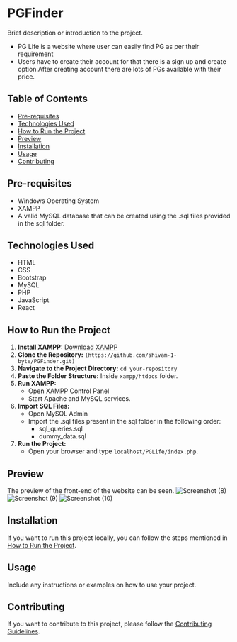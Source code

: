 # PGFinder


Brief description or introduction to the project.
- PG Life is a website where user can easily find PG as per their requirement
- Users have to create their account for that there is a sign up and create option.After creating account there are lots of
PGs available with their price.

## Table of Contents

- [Pre-requisites](#pre-requisites)
- [Technologies Used](#technologies-used)
- [How to Run the Project](#how-to-run-the-project)
- [Preview](#preview)
- [Installation](#installation)
- [Usage](#usage)
- [Contributing](#contributing)


## Pre-requisites

- Windows Operating System
- XAMPP
- A valid MySQL database that can be created using the .sql files provided in the sql folder.

## Technologies Used

- HTML
- CSS
- Bootstrap
- MySQL
- PHP
- JavaScript
- React

## How to Run the Project

1. **Install XAMPP:** [Download XAMPP](https://www.apachefriends.org/)
2. **Clone the Repository:** `(https://github.com/shivam-1-byte/PGFinder.git)`
3. **Navigate to the Project Directory:** `cd your-repository`
4. **Paste the Folder Structure:** Inside `xampp/htdocs` folder.
5. **Run XAMPP:**
   - Open XAMPP Control Panel
   - Start Apache and MySQL services.
6. **Import SQL Files:**
   - Open MySQL Admin
   - Import the .sql files present in the sql folder in the following order:
     - sql_queries.sql
     - dummy_data.sql
7. **Run the Project:**
   - Open your browser and type `localhost/PGLife/index.php`.

## Preview

The preview of the front-end of the website can be seen.
![Screenshot (8)](https://github.com/shivam-1-byte/PGFinder/assets/105426207/10cc609f-b20c-4955-ae38-69d65d172b9b)
![Screenshot (9)](https://github.com/shivam-1-byte/PGFinder/assets/105426207/1a2a388b-1800-42db-8961-0be09dc7011b)
![Screenshot (10)](https://github.com/shivam-1-byte/PGFinder/assets/105426207/774cf0ec-e106-46ae-b835-2f5e74777598)


## Installation


If you want to run this project locally, you can follow the steps mentioned in [How to Run the Project](#how-to-run-the-project).

## Usage

Include any instructions or examples on how to use your project.

## Contributing

If you want to contribute to this project, please follow the [Contributing Guidelines](CONTRIBUTING.md).
